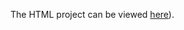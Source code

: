 The HTML project can be viewed [here](https://github.com/Photon-einstein/Udacity_Introduction_to_Programming/blob/main/1-HTML/notes.html)).

